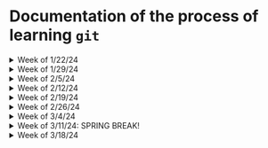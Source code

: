 # Documentation of the process of learning `git` 
<details>
<summary>Week of 1/22/24</summary>

## Module 2.2 - Using `git` and `GitHub` for Documentation
Initial set up of `GitHub` required 
three steps from me:
- [x] Create a `GitHub` repository
- [x] Create a file for documentation
- [x] Post a link to the repository
  on Canvas
</details>
<details>
<summary>Week of 1/29/24</summary>

## Module 3.1 :  Learn the CLI
This week was all about practicing the Unix Command-line Interface (CLI)
and learning the filesystem.
This is is what was required:
- [x] download and complete learn-the-cli program
- [x] download and complete learn-the-filesystem program
- [x] post screenshots to Canvas proving completion
- [x] OPTIONAL: run the flashcards program to familiarize self with commands
</details>
<details>
<summary>Week of 2/5/24</summary>

## Module 3.2: Using the `nano` Text Editor
The focus of this week was on using text editors.
I was required to:
- [x] mess around with the `nano` text editor
- [x] create an md file in my `GitHub` repository  
      describing my experience with `nano` 
- [x] post a url linking my file on Canvas
</details>
<details>
<summary>Week of 2/12/24</summary>

## Module 3.3: Searching with Grep
The new content covered this week invloved using the grep command 
to search operating-systems.csv. We also had to 
continue playing running the learn-the-cli and
learn-the-filesystem programs to continue to improve 
our familiarity with basic Linux CLI commands.
Requirements for this week:
- [x] use grep to search the operating-systems.csv and  
      copy the code block from the module page into `nano`  
      and save the file as **operating-systems.csv**  
- [x] Download data from *Scopus* bib database and then use  
      the grep command to search that database  
- [x] Create a new file in `GitHub` repository that displays  
      example grep queries and provides notes on interpretations  
      of the data contained in the *Scopus* databases  
- [x] Post a link to the file on Canvas
</details>
<details>
<summary>Week of 2/19/24</summary>
  
## Module 3.4: Managing Software & 3.5: Library Search
As a course of ingraining common commands into my frontal cortex, 
I'll once again be running the learn-the-cli and learn-the-filesystem programs.
The new content covered this week relates to adding and subtracting 
software using the command line.

- [x] mess around with the sudo command by installing  
      some programs and examining the root (/) file systems.
- [x] mess around with the yaz-client to do some searching  
      for resources on the UK Library website
- [x] Document the result of my messing around in a new file  
      and upload it `GitHub`
- [x] Post a link to the new `GitHub` file on Canvas
</details>
<details>
<summary>Week of 2/26/24</summary>
  
## Modules 4.1->4.3: Install and Setup a LAMP Stack
A lot to get through this week. I'll have to install and setup three different things
on my VM - Apache2, PHP, and MySQL. Now that we've hit the halfway point of the class
it makes sense that we'll be moving onto more complicated operations. Here's the 
to-do list for this week:
- [x] Install and set up Apache2 and create a web page (HTML  
      file)
- [x] Install and configure PHP and create index.php file,
- [x] Install MySQL, create a user profile, and a practice
      database
- [x] Successfully display the opac.php file in the browser  
      and submit a screenshot on Canvas
- [x] Submit link to notes and reflection to GitHub repo  
      on Canvas.
</details>
<details>
<summary>Week of 3/4/24</summary>
  
## Module 4.4: Creating a Barebones OPAC
This week is meant to build on everything we set up last week. Having already set up
the web server, PHP, and MySQL, the goal of this week is to add to the OPAC database
in MySQL. Here's what needs to be done:
- [x] Recreate the new PHP and HTML files from the Systems  
      Librarianship notebook
- [x] Login to MySQL from Command Line and insert 5+ additional  
      records. Play around with the new OPAC to make sure  
      everything is up-and-running
- [x] Create a Markdown file in GitHub documenting my experience  
      with setting up and working with my OPAC
- [x] Submit link to notes and reflection to GitHub repo
      on Canvas.
</details>
<details>
<summary>Week of 3/11/24: SPRING BREAK!</summary>

Nothing to see here.
</details>

<details>
<summary>Week of 3/18/24</summary>
  
## Module 4.5 - Creating a Bare Bones Cataloging Module
Upon returning to the Linux Command Line froom Spring Break, we will be following up on
the creation of the barebones this week by creating a barebones catalogging module.
When the two items are combined, we will have created a barebones ILS!

Here's my tasks for this week:
- [ ] Create an index.html file in a new catalogging  
      directory in /var/www/html
- [ ] Create an insert.php file in the new catalogging  
      directory
- [ ] Secure the catalogging directory with the  
      `htpasswd`command
- [ ] Add some additional records using the new web  
      form
- [ ] Use your OPAC to retrieve the new records
- [ ] Post relevant screenshots to Canvas
</details>
